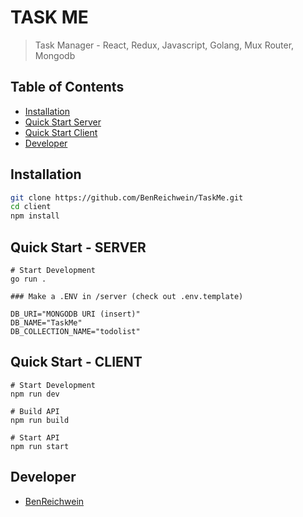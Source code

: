 # TASK ME
> Task Manager - React, Redux, Javascript, Golang, Mux Router, Mongodb

## Table of Contents

- [Installation](#installation)
- [Quick Start Server](#quick-start---server)
- [Quick Start Client](#Quick-Start--client)
- [Developer](#developer)

## Installation

```sh
git clone https://github.com/BenReichwein/TaskMe.git
cd client
npm install
```

## Quick Start - SERVER
```
# Start Development
go run .

### Make a .ENV in /server (check out .env.template)

DB_URI="MONGODB URI (insert)"
DB_NAME="TaskMe"
DB_COLLECTION_NAME="todolist"
```

## Quick Start - CLIENT
```
# Start Development
npm run dev

# Build API
npm run build

# Start API
npm run start
```

## Developer

* [BenReichwein](https://github.com/BenReichwein)

